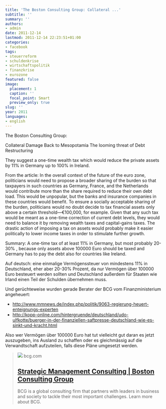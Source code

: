 ```yaml
---
title: 'The Boston Consulting Group: Collateral ...'
subtitle: ''
summary: ''
authors:
- admin
date: 2011-12-14
lastmod: 2011-12-14 22:23:51+01:00
categories:
- facebook
tags:
- steuerreform
- schuldenkrise
- wirtschaftspolitik
- finanzkrise
- eurozone
featured: false
image:
  placement: 1
  caption: ''
  focal_point: Smart
  preview_only: true
slug: ''
year: 2011
languages:
- english
---
```


The Boston Consulting Group:

Collateral Damage
Back to Mesopotamia
The looming threat of Debt Restructuring

They suggest a one-time wealth tax which would reduce the private assets by 11% in Germany up to 100% in Ireland. 

From the article:
In the overall context of the future of the euro zone, politicians would need to propose a broader sharing of the burden so that taxpayers in such countries as Germany, France, and the Netherlands would contribute more than the share required to reduce their own debt load. This would be unpopular, but the banks and insurance companies in these countries would benefit. To ensure a socially acceptable sharing of the burden, politicians would no doubt decide to tax financial assets only above a certain threshold—€100,000, for example. Given that any such tax would be meant as a one-time correction of current debt levels, they would need to balance it by removing wealth taxes and capital-gains taxes. The drastic action of imposing a tax on assets would probably make it easier politically to lower income taxes in order to stimulate further growth.

Summary: A one-time tax of at least 11% in Germany, but most probably 20-30% , because only assets above 100000 Euro should be taxed and Germany has to pay the debt also for countries like Ireland.

Auf deutsch: eine einmalige Vermögenssteuer von mindestens 11% in Deutschland, eher aber 20-30% Prozent, da nur Vermögen über 100000 Euro besteuert werden sollten und Deutschland außerdem für Staaten wie Irland einen Teil der Schulden übernehmen muss. 

Und gerüchteweise wurden gerade Berater der BCG vom Finanzministerium angeheuert:

- http://www.mmnews.de/index.php/politik/9063-regierung-heuert-enteignungs-experten
- http://kopp-online.com/hintergruende/deutschland/udo-ulfkotte/buerger-in-der-finanziellen-saftpresse-deutschland-wie-es-sinkt-und-kracht.html

Also wer Vermögen über 100000 Euro hat tut vielleicht gut daran es jetzt auszugeben, ins Ausland zu schaffen oder es gleichmässig auf die Verwandtschaft aufzuteilen, falls diese Pläne umgesetzt werden. 
> [![](https://web-assets.bcg.com/dims4/default/70f6aea/2147483647/strip/true/crop/843x443+0+199/resize/1200x630!/format/webp/quality/90/?url=http%3A%2F%2Fboston-consulting-group-brightspot.s3.amazonaws.com%2Fc7%2F61%2F278ef73b486fa33e88de8ef2491c%2Fsource-homepage-thumbnail.jpg)](http://www.bcg.de/documents/file87307.pdf)
> bcg.com
> ## [Strategic Management Consulting | Boston Consulting Group](http://www.bcg.de/documents/file87307.pdf)
>
>BCG is a global consulting firm that partners with leaders in business and society to tackle their most important challenges. Learn more about BCG.